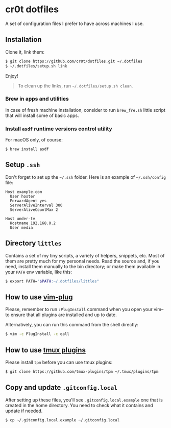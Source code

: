 # cr0t dotfiles

A set of configuration files I prefer to have across machines I use.

## Installation

Clone it, link them:

```bash
$ git clone https://github.com/cr0t/dotfiles.git ~/.dotfiles
$ ~/.dotfiles/setup.sh link
```

Enjoy!

> To clean up the links, run `~/.dotfiles/setup.sh clean`.

### Brew in apps and utilities

In case of fresh machine installation, consider to run `brew_fre.sh` little script that
will install some of basic apps.

### Install `asdf` runtime versions control utility

For macOS only, of course:

```console
$ brew install asdf
```

## Setup `.ssh`

Don't forget to set up the `~/.ssh` folder. Here is an example of `~/.ssh/config` file:

```
Host example.com
  User hoster
  ForwardAgent yes
  ServerAliveInterval 300
  ServerAliveCountMax 2

Host under-tv
  Hostname 192.168.0.2
  User media
```

## Directory `littles`

Contains a set of my tiny scripts, a variety of helpers, snippets, etc. Most of
them are pretty much for my personal needs. Read the source and, if you need,
install them manually to the bin directory; or make them available in your
`PATH` env variable, like this:

```bash
$ export PATH="$PATH:~/.dotfiles/littles"
```

## How to use [vim-plug](https://github.com/junegunn/vim-plug)

Please, remember to run `:PlugInstall` command when you open your vim–to ensure
that all plugins are installed and up to date.

Alternatively, you can run this command from the shell directly:

```bash
$ vim -c PlugInstall -c qall
```

## How to use [tmux plugins](https://github.com/tmux-plugins)

Please install `tpm` before you can use tmux plugins:

```bash
$ git clone https://github.com/tmux-plugins/tpm ~/.tmux/plugins/tpm
```

## Copy and update `.gitconfig.local`

After setting up these files, you'll see `.gitconfig.local.example` one that is
created in the home directory. You need to check what it contains and update if
needed.

```bash
$ cp ~/.gitconfig.local.example ~/.gitconfig.local
```
